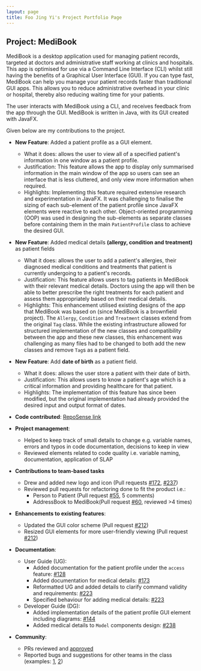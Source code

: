 ```yaml
---
layout: page
title: Foo Jing Yi's Project Portfolio Page
---
```


## Project: MediBook

MediBook is a desktop application used for managing patient records, targeted at doctors and administrative staff working at clinics and hospitals.
This app is optimised for use via a Command Line Interface (CLI) whilst still having the benefits of a Graphical User Interface (GUI). 
If you can type fast, MediBook can help you manage your patient records faster than traditional GUI apps. 
This allows you to reduce administrative overhead in your clinic or hospital, thereby also reducing waiting time for your patients.

The user interacts with MediBook using a CLI, and receives feedback from the app through the GUI. MediBook is written in Java, with its GUI created with JavaFX.

Given below are my contributions to the project.

* **New Feature**: Added a patient profile as a GUI element.
  * What it does: allows the user to view all of a specified patient's information in one window as a patient profile. 
  * Justification: This feature allows the app to display only summarised information in the main window of the app so users can see an interface that is less cluttered, and only view more information when required.
  * Highlights: Implementing this feature required extensive research and experimentation in JavaFX. 
  It was challenging to finalise the sizing of each sub-element of the patient profile since JavaFX elements were reactive to each other.
  Object-oriented programming (OOP) was used in designing the sub-elements as separate classes before containing them in the main `PatientProfile` class to achieve the desired GUI.

* **New Feature**: Added medical details **(allergy, condition and treatment)** as patient fields
  * What it does: allows the user to add a patient's allergies, their diagnosed medical conditions and treatments that patient 
  is currently undergoing to a patient's records.
  * Justification: This feature allows users to tag patients in MediBook with their relevant medical details. Doctors using the app will then be able to
  better prescribe the right treatments for each patient and assess them appropriately based on their medical details.
  * Highlights: This enhancement utilised existing designs of the app that MediBook was based on (since MediBook is a brownfield project). The `Allergy`, `Condition` and `Treatment` classes
  extend from the original `Tag` class. While the existing infrastructure allowed for structured implementation of the new classes and compatibility between the app and these new classes,
  this enhancement was challenging as many files had to be changed to both add the new classes and remove `Tag`s as a patient field.
  
* **New Feature**: Add **date of birth** as a patient field.
  * What it does: allows the user store a patient with their date of birth.
  * Justification: This allows users to know a patient's age which is a critical information and providing healthcare for that patient.
  * Highlights: The implementation of this feature has since been modified, but the original implementation had already provided the desired 
  input and output format of dates.


* **Code contributed**: [RepoSense link](https://nus-cs2103-ay2021s1.github.io/tp-dashboard/#breakdown=true&search=foojingyi)

* **Project management**:
  * Helped to keep track of small details to change e.g. variable names, errors and typos in code documentation, decisions to keep in view
  * Reviewed elements related to code quality i.e. variable naming, documentation, application of SLAP

* **Contributions to team-based tasks**
  * Drew and added new logo and icon (Pull requests [\#172](https://github.com/AY2021S1-CS2103T-F13-3/tp/pull/172), [\#237](https://github.com/AY2021S1-CS2103T-F13-3/tp/pull/237))
  * Reviewed pull requests for refactoring done to fit the product i.e.:
      * Person to Patient (Pull request [\#55](https://github.com/AY2021S1-CS2103T-F13-3/tp/pull/55), 5 comments)
      * AddressBook to MediBook(Pull request [\#60](https://github.com/AY2021S1-CS2103T-F13-3/tp/pull/60), reviewed >4 times)

* **Enhancements to existing features**:
  * Updated the GUI color scheme (Pull request [\#212](https://github.com/AY2021S1-CS2103T-F13-3/tp/pull/212))
  * Resized GUI elements for more user-friendly viewing (Pull request [\#212](https://github.com/AY2021S1-CS2103T-F13-3/tp/pull/212))

* **Documentation**:
  * User Guide (UG):
    * Added documentation for the patient profile under the `access` feature: [\#128](https://github.com/AY2021S1-CS2103T-F13-3/tp/pull/128)
    * Added documentation for medical details: [\#173](https://github.com/AY2021S1-CS2103T-F13-3/tp/pull/173)
    * Reformatted UG and added details to clarify command validity and requirements: [\#223](https://github.com/AY2021S1-CS2103T-F13-3/tp/pull/223)
    * Specified behaviour for adding medical details: [\#223](https://github.com/AY2021S1-CS2103T-F13-3/tp/pull/223)
  * Developer Guide (DG):
    * Added implementation details of the patient profile GUI element including diagrams: [\#144](https://github.com/AY2021S1-CS2103T-F13-3/tp/pull/144)
    * Added medical details to `Model` components design: [\#238](https://github.com/AY2021S1-CS2103T-F13-3/tp/pull/238)

* **Community**:
  * PRs reviewed and [approved](https://github.com/AY2021S1-CS2103T-F13-3/tp/pulls?q=is%3Apr+is%3Aclosed+reviewed-by%3Afoojingyi+)
  * Reported bugs and suggestions for other teams in the class (examples: [1](https://github.com/foojingyi/ped/issues/3), [2](https://github.com/foojingyi/ped/issues/4))

